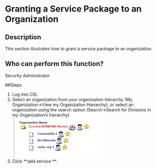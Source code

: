 # Granting a Service Package to an Organization

## Description
This section illustrates how to grant a service package to an organization.

## Who can perform this function?
Security Administrator

##Steps
1. Log into CIS.
2. Select an organization from your organization hierarchy (My Organization->View my Organization Hierarchy), or select an organization using the search option (Search->Search for Divisions in my Organization’s hierarchy)
![](gspo-2.png)
3. Click **add service **.
